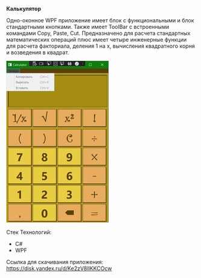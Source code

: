 **Калькулятор**

Одно-оконное WPF приложение имеет блок с функциональными и блок стандартными кнопками. Также имеет ToolBar с встроенными командами Copy, Paste, Cut.
Предназначено для расчета стандартных математических операций плюс имеет четыре инженерные функции для расчета факториала, деления 1 на x, вычисления квадратного корня и возведения в квадрат.

![Иллюстрация к проекту](https://github.com/ZhiyanovAndrey/WPF-Calculator/blob/master/Calculator.jpg)

Стек Технологий:

- C#
- WPF

Ссылка для скачивания приложения: https://disk.yandex.ru/d/Ke2zV8IlKKCOcw
